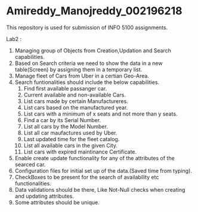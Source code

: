# Amireddy_Manojreddy_002196218
This repository is used for submission of INFO 5100 assignments.


Lab2 :

1. Managing group of Objects from Creation,Updation and Search capabilities.
2. Based on Search criteria we need to show the data in a new table(Screen) by assigning them in a temporary list.
3. Manage fleet of Cars from Uber in a certian Geo-Area.
4. Search funtionalities should include the below capabilities.
   1.  Find first available passanger car.
   2.  Current available and non-available Cars.
   3.  List cars made by certain Manufactureres.
   4.  List cars based on the manufactured year.
   5.  List cars with a minimum of x seats and not more than y seats.
   6.  Find a car by its Serial Number.
   7.  List all cars by the Model Number.
   8.  List all car maufactures used by Uber.
   9.  Last updated time for the fleet catalog.
   10. List all available cars in the given City.
   11. List cars with expired maintinance Certificate.
5. Enable create update functionality for any of the attributes of the searced car.
6. Configuration files for initial set up of the data.(Saved time from typing).
7. CheckBoxes to be present for the search of availability etc functionalities.
8. Data validations should be there, Like Not-Null checks when creating and updating attributes.
9. Some attributes should be unique.
